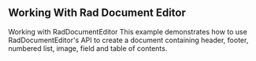 ## Working With Rad Document Editor
Working with RadDocumentEditor
This example demonstrates how to use RadDocumentEditor's API to create a document containing header, footer, numbered list, image, field and table of contents.

[//]: <keywords: api,manipulate,editing,header, footer, numbered, list, image, field,table of contents,toc>
